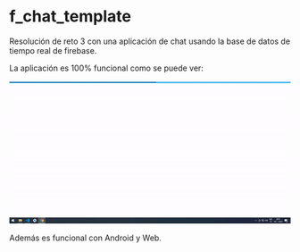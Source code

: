# f_chat_template

Resolución de reto 3 con una aplicación de chat usando la base de datos de tiempo real de firebase.

La aplicación es 100% funcional como se puede ver:

![chat](https://github.com/dxmarquez/chats_nrc2290_grupo1/blob/main/reto3.gif?raw=true)

Además es funcional con Android y Web.
